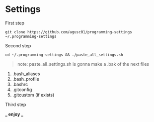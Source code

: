 # Settings

First step

```
git clone https://github.com/agusc01/programming-settings ~/.programming-settings
```

Second step

```
cd ~/.programming-settings && ./paste_all_settings.sh
```

> note: paste_all_settings.sh is gonna make a .bak of the next files

1. .bash_aliases
1. .bash_profile
1. .bashrc
1. .gitconfig
1. .gitcustom (if exists)

Third step

**_ enjoy _**
